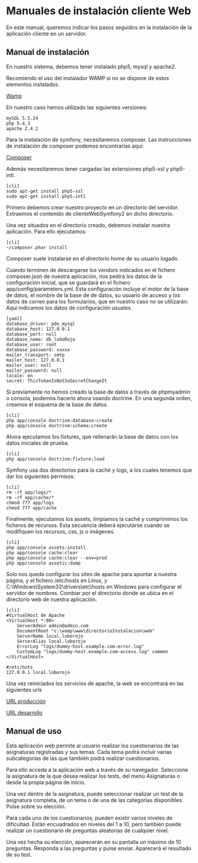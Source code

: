 # Manuales de instalación cliente Web #

En este manual, queremos indicar los pasos seguidos en la instalación de la aplicación cliente en un servidor.


## Manual de instalación  ##

En nuestro sistema, debemos tener instalado php5, mysql y apache2. 

Recomiendo el uso del instalador WAMP si no se dispone de estos elementos instalados.

[Wamp](http://www.wampserver.com/en/)

En nuestro caso hemos utilizado las siguientes versiones:

	mySQL 5.5.24
	php 5.4.3
	apache 2.4.2

Para la instalación de symfony, necesitaremos composer.
Las instrucciones de instalación de composer podemos encontrarlas aquí:

[Composer](http://getcomposer.org/)

Además necesitaremos tener cargadas las extensiones php5-xsl y php5-intl.

	[cli]
	sudo apt-get install php5-xsl
	sudo apt-get install php5-intl


Primero debemos crear nuestro proyecto en un directorio del servidor. Extraemos el contenido de clienteWebSymfony2 en dicho directorio.

Una vez situados en el directorio creado, debemos instalar nuestra aplicación. Para ello ejecutamos:

	[cli]
	~/composer.phar install

Composer suele instalarse en el directorio home de su usuario logado.

Cuando terminen de descargarse los vendors indicados en el fichero composer.json de nuestra aplicación, nos pedirá los datos de la configuración inicial, que se guardará en el fichero app/config/parameters.yml. Esta configuración incluye el motor de la base de datos, el nombre de la base de de datos, su usuario de acceso y los datos de correo para los formularios, que en nuestro caso no se utilizarán. Aquí indicamos los datos de configuración usuales.

	[yaml]
    database_driver: pdo_mysql
    database_host: 127.0.0.1
    database_port: null
    database_name: db_loboRojo
    database_user: root
    database_password: xxxxx
    mailer_transport: smtp
    mailer_host: 127.0.0.1
    mailer_user: null
    mailer_password: null
    locale: en
    secret: ThisTokenIsNotSoSecretChangeIt


Si previamente no hemos creado la base de datos a través de phpmyadmin o consola, podemos hacerlo ahora usando doctrine. En una segunda orden, creamos el esquema de la base de datos.

	[cli]
	php app/console doctrine:database:create
	php app/console doctrine:schema:create


Ahora ejecutamos los fixtures, que rellenarán la base de datos con los datos iniciales de prueba.

	[cli]
	php app/console doctrine:fixture:load

Symfony usa dos directorios para la caché y logs, a los cuales tenemos que dar los siguientes permisos:

	[cli]
	rm -rf app/logs/*
	rm -rf app/cache/*
	chmod 777 app/logs
	chmod 777 app/cache

Finalmente, ejecutamos los assets, limpiamos la caché y comprimimos los ficheros de recursos. Esta secuencia deberá ejecutarse cuando se modifiquen los recursos, css, js o imágenes.

	[cli]
	php app/console assets:install
	php app/console cache:clear
	php app/console cache:clear --env=prod
	php app/console assetic:dump


Solo nos queda configurar los sites de apache para apuntar a nuestra página, y el fichero /etc/hosts en Linux, y C:\Windows\System32\drivers\etc\hosts en Windows para configurar el servidor de nombres. Combiar por el directorio donde se ubica en el directorio web de nuestra aplicación.

    [cli]
    #VirtualHost de Apache
    <VirtualHost *:80>
        ServerAdmin admin@admin.com
        DocumentRoot "c:\wamp\www\directorioInstalacion\web"
        ServerName local.loborojo
        ServerAlias local.loborojo
        ErrorLog "logs/dummy-host.example.com-error.log"
        CustomLog "logs/dummy-host.example.com-access.log" common
    </VirtualHost>
    
    #/etc/hots
    127.0.0.1 local.loborojo
    
Una vez reiniciados los servicios de apache, la web se encontrará en las siguientes urls

[URL producción](http://local.loborojo/app.php) 

[URL desarrollo](http://local.loborojo/app_dev.php)


## Manual de uso ##

Esta aplicación web permite al usuario realizar los cuestionarios de las asignaturas registradas y sus temas. Cada tema podrá incluir varias subcategorías de las que también podrá realizar cuestionarios.

Para ello acceda a la aplicación web a través de su navegador. Seleccione la asignatura de la que desea realizar los tests, del menú Asignaturas o desde la propia página de inicio.

Una vez dentro de la asignatura, puede seleccionar realizar un test de la asignatura completa, de un tema o de una de las categorías disponibles. Pulse sobre su elección.

Para cada uno de los cuestionarios, pueden existir varios niveles de dificultad. Están encuadrados en niveles del 1 a 10, pero también puede realizar un cuestionario de preguntas aleatorias de cualquier nivel.

Una vez hecha su elección, aparecerán en su pantalla un máximo de 10 preguntas. Responda a las preguntas y pulse enviar. Aparecerá el resultado de su test.

